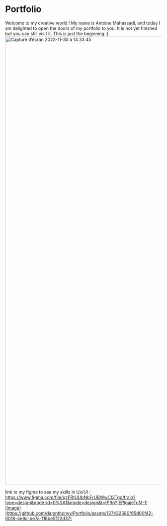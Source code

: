 # Portfolio
Welcome to my creative world ! My name is Antoine Mahassadi, and today I am delighted to open the doors of my portfolio to you. It is not yet finished but you can still visit it. This is just the beginning ;)
<img width="1440" alt="Capture d’écran 2023-11-30 à 14 33 45" src="https://github.com/damnthonyy/Portfolio/assets/127432580/82f89962-3b5e-402f-98a8-8bc2f943a9dd">

link to my figma to see my skills in Ux/UI : https://www.figma.com/file/qzFRtUUbNbFrUBWwCI3Tgd/train?type=design&node-id=0%3A1&mode=design&t=tPRpYjEPlgajeTuM-1![image](https://github.com/damnthonyy/Portfolio/assets/127432580/95d00f42-0018-4e9a-be7a-f18be5f22d37)
